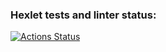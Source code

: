 ### Hexlet tests and linter status:
[![Actions Status](https://github.com/benissimoff/java-project-78/actions/workflows/hexlet-check.yml/badge.svg)](https://github.com/benissimoff/java-project-78/actions)